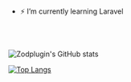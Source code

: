 - ⚡ I’m currently learning Laravel
<br>
<br> 

![Zodplugin's GitHub stats](https://github-readme-stats.vercel.app/api?username=zodplugin&show_icons=true&theme=radical)

[![Top Langs](https://github-readme-stats.vercel.app/api/top-langs/?username=zodplugin&langs_count=8)](https://github.com/anuraghazra/github-readme-stats)
